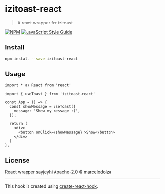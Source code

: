 # izitoast-react

> A react wrapper for izitoast

[![NPM](https://img.shields.io/npm/v/izitoast-react.svg)](https://www.npmjs.com/package/izitoast-react) [![JavaScript Style Guide](https://img.shields.io/badge/code_style-standard-brightgreen.svg)](https://standardjs.com)

## Install

```bash
npm install --save izitoast-react
```

## Usage

```tsx
import * as React from 'react'

import { useToast } from 'izitoast-react'

const App = () => {
  const showMessage = useToast({
    message: 'Show my message :)',
  });

  return (
    <div>
      <button onClick={showMessage} >Show</button>
    </div>
  )
};
```

## License

React wrapper [sayjeyhi](https://github.com/sayjeyhi)
Apache-2.0 © [marcelodolza](https://github.com/marcelodolza)

---

This hook is created using [create-react-hook](https://github.com/hermanya/create-react-hook).
